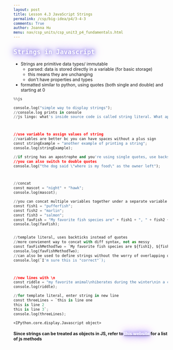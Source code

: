 ```yaml
---
layout: post
title: Lesson 4.3 JavaScript Strings
permalink: /csp/big-idea/p4/3-4-3
comments: True
author: Joanna Hu
menu: nav/csp_units/csp_unit3_p4_fundamentals.html
---
```


<style>
    .glow {
        color: #fff; /* Text color */
        text-shadow: 0 0 10px #8171E5, 0 0 20px #8171E5, 0 0 30px #8171E5; /* Glowing effect on text */
        transition: all 0.3s ease-in-out;
    }
</style>

<h2><span class = "glow" style="font-family: Monospace; color:#ffffff">Strings in Javascript</span></h2>

- Strings are primitive data types/ immutable
    - parsed: data is stored directly in a variable (for basic storage)
    - this means they are unchanging
    - don't have properties and types
- formatted similar to python, using quotes (both single and double) and starting at 0


```python
%%js

console.log("simple way to display strings");
//console.log prints in console
//js lingo: what's inside source code is called string literal. What appears in the console is called String value.



//use variable to assign values of string 
//variables are better bc you can have spaces without a plus sign
const stringExample = "another example of printing a string";
console.log(stringExample);

//if string has an apostrophe and you're using single quotes, use backslash to negate apostrophe (same as python)
//you can also switch to double quotes
console.log("the dog said \"where is my food\" as the owner left");



//concat
const mascot = "night" + "hawk";
console.log(mascot);

//you can concat multiple variables together under a separate variable similar to in python
const fish1 = "pufferfish";
const fish2 = "marlin";
const fish3 = "salmon";
const favFish = "My favorite fish species are" + fish1 + ", " + fish2 + ", and" + fish3 ".";
console.log(favFish);


//template literal, uses backticks instead of quotes
//more convienent way to concat with diff syntax, not as messy
const favFishMethodTwo = `My favorite fish species are ${fish1}, ${fish2}, and ${fish3}.`;
console.log(favFishMethodTwo);
//can also be used to define strings without the worry of overlapping quotes
console.log(`I'm sure this is "correct"`);



//new lines with \n
const riddle = "my favorite animal\nhiberates during the winter\nin a cave";
console.log(riddle);

//for template literal, enter string in new line
const threeLines = `this is line one
this is line 2
this is line 3`;
console.log(threeLines);

```


    <IPython.core.display.Javascript object>


<style>
    .glow {
        color: #fff; /* Text color */
        text-shadow: 0 0 10px #8171E5, 0 0 20px #8171E5, 0 0 30px #8171E5; /* Glowing effect on text */
        transition: all 0.3s ease-in-out;
    }
</style>

<h4>Since strings can be treated as objects in JS, refer to <a href = "https://developer.mozilla.org/en-US/docs/Web/JavaScript/Reference/Global_Objects/String"><span class = "glow">this website</span></a> for a list of js methods</h4>

<br>

